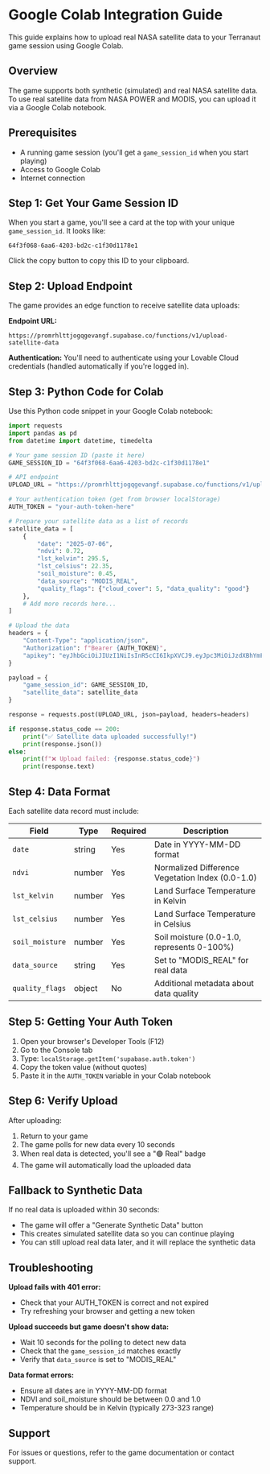 # Google Colab Integration Guide

This guide explains how to upload real NASA satellite data to your Terranaut game session using Google Colab.

## Overview

The game supports both synthetic (simulated) and real NASA satellite data. To use real satellite data from NASA POWER and MODIS, you can upload it via a Google Colab notebook.

## Prerequisites

- A running game session (you'll get a `game_session_id` when you start playing)
- Access to Google Colab
- Internet connection

## Step 1: Get Your Game Session ID

When you start a game, you'll see a card at the top with your unique `game_session_id`. It looks like:

```
64f3f068-6aa6-4203-bd2c-c1f30d1178e1
```

Click the copy button to copy this ID to your clipboard.

## Step 2: Upload Endpoint

The game provides an edge function to receive satellite data uploads:

**Endpoint URL:**
```
https://promrhlttjogqgevangf.supabase.co/functions/v1/upload-satellite-data
```

**Authentication:**
You'll need to authenticate using your Lovable Cloud credentials (handled automatically if you're logged in).

## Step 3: Python Code for Colab

Use this Python code snippet in your Google Colab notebook:

```python
import requests
import pandas as pd
from datetime import datetime, timedelta

# Your game session ID (paste it here)
GAME_SESSION_ID = "64f3f068-6aa6-4203-bd2c-c1f30d1178e1"

# API endpoint
UPLOAD_URL = "https://promrhlttjogqgevangf.supabase.co/functions/v1/upload-satellite-data"

# Your authentication token (get from browser localStorage)
AUTH_TOKEN = "your-auth-token-here"

# Prepare your satellite data as a list of records
satellite_data = [
    {
        "date": "2025-07-06",
        "ndvi": 0.72,
        "lst_kelvin": 295.5,
        "lst_celsius": 22.35,
        "soil_moisture": 0.45,
        "data_source": "MODIS_REAL",
        "quality_flags": {"cloud_cover": 5, "data_quality": "good"}
    },
    # Add more records here...
]

# Upload the data
headers = {
    "Content-Type": "application/json",
    "Authorization": f"Bearer {AUTH_TOKEN}",
    "apikey": "eyJhbGciOiJIUzI1NiIsInR5cCI6IkpXVCJ9.eyJpc3MiOiJzdXBhYmFzZSIsInJlZiI6InByb21yaGx0dGpvZ3FnZXZhbmdmIiwicm9sZSI6ImFub24iLCJpYXQiOjE3NTk1NTYzNzYsImV4cCI6MjA3NTEzMjM3Nn0.B9gN3_fAn_q6sgoaT2oToOjmnf6UnmWaESU4j7r05P4"
}

payload = {
    "game_session_id": GAME_SESSION_ID,
    "satellite_data": satellite_data
}

response = requests.post(UPLOAD_URL, json=payload, headers=headers)

if response.status_code == 200:
    print("✅ Satellite data uploaded successfully!")
    print(response.json())
else:
    print(f"❌ Upload failed: {response.status_code}")
    print(response.text)
```

## Step 4: Data Format

Each satellite data record must include:

| Field | Type | Required | Description |
|-------|------|----------|-------------|
| `date` | string | Yes | Date in YYYY-MM-DD format |
| `ndvi` | number | Yes | Normalized Difference Vegetation Index (0.0-1.0) |
| `lst_kelvin` | number | Yes | Land Surface Temperature in Kelvin |
| `lst_celsius` | number | Yes | Land Surface Temperature in Celsius |
| `soil_moisture` | number | Yes | Soil moisture (0.0-1.0, represents 0-100%) |
| `data_source` | string | Yes | Set to "MODIS_REAL" for real data |
| `quality_flags` | object | No | Additional metadata about data quality |

## Step 5: Getting Your Auth Token

1. Open your browser's Developer Tools (F12)
2. Go to the Console tab
3. Type: `localStorage.getItem('supabase.auth.token')`
4. Copy the token value (without quotes)
5. Paste it in the `AUTH_TOKEN` variable in your Colab notebook

## Step 6: Verify Upload

After uploading:
1. Return to your game
2. The game polls for new data every 10 seconds
3. When real data is detected, you'll see a "🟢 Real" badge
4. The game will automatically load the uploaded data

## Fallback to Synthetic Data

If no real data is uploaded within 30 seconds:
- The game will offer a "Generate Synthetic Data" button
- This creates simulated satellite data so you can continue playing
- You can still upload real data later, and it will replace the synthetic data

## Troubleshooting

**Upload fails with 401 error:**
- Check that your AUTH_TOKEN is correct and not expired
- Try refreshing your browser and getting a new token

**Upload succeeds but game doesn't show data:**
- Wait 10 seconds for the polling to detect new data
- Check that the `game_session_id` matches exactly
- Verify that `data_source` is set to "MODIS_REAL"

**Data format errors:**
- Ensure all dates are in YYYY-MM-DD format
- NDVI and soil_moisture should be between 0.0 and 1.0
- Temperature should be in Kelvin (typically 273-323 range)

## Support

For issues or questions, refer to the game documentation or contact support.
